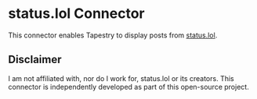 # status.lol Connector

This connector enables Tapestry to display posts from [status.lol](https://status.lol).

## Disclaimer

I am not affiliated with, nor do I work for, status.lol or its creators. This connector is independently developed as part of this open-source project.